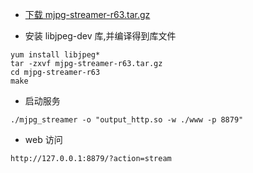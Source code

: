 * [下载 mjpg-streamer-r63.tar.gz](https://sourceforge.net/projects/mjpg-streamer/)

* 安装 libjpeg-dev 库,并编译得到库文件

```shell
yum install libjpeg*
tar -zxvf mjpg-streamer-r63.tar.gz
cd mjpg-streamer-r63
make
```

* 启动服务

```shell
./mjpg_streamer -o "output_http.so -w ./www -p 8879"
```

* web 访问

```
http://127.0.0.1:8879/?action=stream
```
